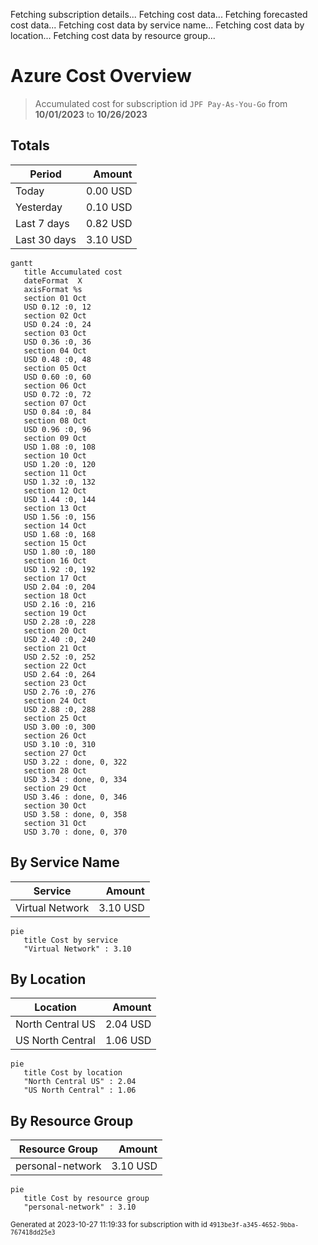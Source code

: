 Fetching subscription details...
Fetching cost data...
Fetching forecasted cost data...
Fetching cost data by service name...
Fetching cost data by location...
Fetching cost data by resource group...
# Azure Cost Overview

> Accumulated cost for subscription id `JPF Pay-As-You-Go` from **10/01/2023** to **10/26/2023**

## Totals

|Period|Amount|
|---|---:|
|Today|0.00 USD|
|Yesterday|0.10 USD|
|Last 7 days|0.82 USD|
|Last 30 days|3.10 USD|

```mermaid
gantt
   title Accumulated cost
   dateFormat  X
   axisFormat %s
   section 01 Oct
   USD 0.12 :0, 12
   section 02 Oct
   USD 0.24 :0, 24
   section 03 Oct
   USD 0.36 :0, 36
   section 04 Oct
   USD 0.48 :0, 48
   section 05 Oct
   USD 0.60 :0, 60
   section 06 Oct
   USD 0.72 :0, 72
   section 07 Oct
   USD 0.84 :0, 84
   section 08 Oct
   USD 0.96 :0, 96
   section 09 Oct
   USD 1.08 :0, 108
   section 10 Oct
   USD 1.20 :0, 120
   section 11 Oct
   USD 1.32 :0, 132
   section 12 Oct
   USD 1.44 :0, 144
   section 13 Oct
   USD 1.56 :0, 156
   section 14 Oct
   USD 1.68 :0, 168
   section 15 Oct
   USD 1.80 :0, 180
   section 16 Oct
   USD 1.92 :0, 192
   section 17 Oct
   USD 2.04 :0, 204
   section 18 Oct
   USD 2.16 :0, 216
   section 19 Oct
   USD 2.28 :0, 228
   section 20 Oct
   USD 2.40 :0, 240
   section 21 Oct
   USD 2.52 :0, 252
   section 22 Oct
   USD 2.64 :0, 264
   section 23 Oct
   USD 2.76 :0, 276
   section 24 Oct
   USD 2.88 :0, 288
   section 25 Oct
   USD 3.00 :0, 300
   section 26 Oct
   USD 3.10 :0, 310
   section 27 Oct
   USD 3.22 : done, 0, 322
   section 28 Oct
   USD 3.34 : done, 0, 334
   section 29 Oct
   USD 3.46 : done, 0, 346
   section 30 Oct
   USD 3.58 : done, 0, 358
   section 31 Oct
   USD 3.70 : done, 0, 370
```

## By Service Name

|Service|Amount|
|---|---:|
|Virtual Network|3.10 USD|

```mermaid
pie
   title Cost by service
   "Virtual Network" : 3.10
```

## By Location

|Location|Amount|
|---|---:|
|North Central US|2.04 USD|
|US North Central|1.06 USD|

```mermaid
pie
   title Cost by location
   "North Central US" : 2.04
   "US North Central" : 1.06
```

## By Resource Group

|Resource Group|Amount|
|---|---:|
|personal-network|3.10 USD|

```mermaid
pie
   title Cost by resource group
   "personal-network" : 3.10
```

<sup>Generated at 2023-10-27 11:19:33 for subscription with id `4913be3f-a345-4652-9bba-767418dd25e3`</sup>
